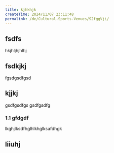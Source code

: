 ```yaml
---
title: kjhkhjk
createTime: 2024/11/07 23:11:48
permalink: /de/Cultural-Sports-Venues/S2fggVji/
---
```



## fsdfs
hkjhljhjhlhj
## fsdkjkj

fgsdgsdfgsd

## kjjkj

gsdfgsdfgs
gsdfgsdfg

### 1.1 gfdgdf


lkghjlksdfhglhlkhglksafdhgk

## liiuhj

